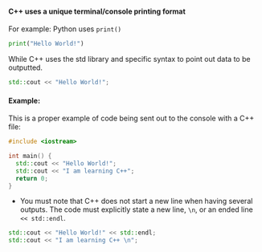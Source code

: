 #### C++ uses a unique terminal/console printing format

For example: Python uses `print()`
```python
print("Hello World!")
```


While C++ uses the std library and specific syntax to point out data to be outputted.
```C++
std::cout << "Hello World!";
```


#### Example:

This is a proper example of code being sent out to the console with a C++ file:
```c++
#include <iostream>

int main() {
  std::cout << "Hello World!";
  std::cout << "I am learning C++";
  return 0;
}
```


- You must note that C++ does not start a new line when having several outputs. The code must explicitly state a new line, `\n`, or an ended line `<< std::endl`.
```C++
std::cout << "Hello World!" << std::endl;
std::cout << "I am learning C++ \n";
```